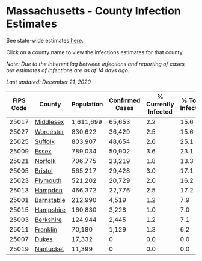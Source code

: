 # Massachusetts - County Infection Estimates

See state-wide estimates [here](/infections/us-ma).

Click on a county name to view the infections estimates for that county.

*Note: Due to the inherent lag between infections and reporting of cases, our estimates of infections are as of 14 days ago.*

*Last updated: December 21, 2020*

|   FIPS Code |                   County |   Population |   Confirmed Cases |   % Currently Infected |   % Total Infected |
|-------------|--------------------------|--------------|-------------------|------------------------|--------------------|
|       25017 |   [Middlesex](middlesex) |    1,611,699 |            65,653 |                    2.2 |               15.6 |
|       25027 |   [Worcester](worcester) |      830,622 |            36,429 |                    2.5 |               15.6 |
|       25025 |       [Suffolk](suffolk) |      803,907 |            48,654 |                    2.6 |               25.1 |
|       25009 |           [Essex](essex) |      789,034 |            50,902 |                    3.6 |               23.1 |
|       25021 |       [Norfolk](norfolk) |      706,775 |            23,219 |                    1.8 |               13.3 |
|       25005 |       [Bristol](bristol) |      565,217 |            29,428 |                    3.0 |               17.1 |
|       25023 |     [Plymouth](plymouth) |      521,202 |            20,729 |                    2.0 |               16.2 |
|       25013 |       [Hampden](hampden) |      466,372 |            22,776 |                    2.5 |               17.2 |
|       25001 | [Barnstable](barnstable) |      212,990 |             4,519 |                    1.2 |                7.9 |
|       25015 |   [Hampshire](hampshire) |      160,830 |             3,228 |                    1.0 |                7.0 |
|       25003 |   [Berkshire](berkshire) |      124,944 |             2,445 |                    1.2 |                7.1 |
|       25011 |     [Franklin](franklin) |       70,180 |             1,129 |                    1.3 |                6.2 |
|       25007 |           [Dukes](dukes) |       17,332 |                 0 |                    0.0 |                0.0 |
|       25019 |   [Nantucket](nantucket) |       11,399 |                 0 |                    0.0 |                0.0 |